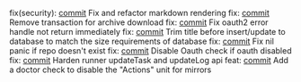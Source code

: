 fix(security): [commit](https://codeberg.org/forgejo/forgejo/commit/45435a8789f8ff69603799a9031246d2d621d139) Fix and refactor markdown rendering
fix: [commit](https://codeberg.org/forgejo/forgejo/commit/a8f2002a9b061ec1092df67c6f05e30aa7d2e2d2) Remove transaction for archive download
fix: [commit](https://codeberg.org/forgejo/forgejo/commit/96ee0f56475204b2bbdc7f2aeb35b1c32eac469c) Fix oauth2 error handle not return immediately
fix: [commit](https://codeberg.org/forgejo/forgejo/commit/c2e8790df37a14b4d2f72c7377db75309e0ebf1d) Trim title before insert/update to database to match the size requirements of database
fix: [commit](https://codeberg.org/forgejo/forgejo/commit/03ab73d92eabaf774278effe3332623b1dc3580a) Fix nil panic if repo doesn't exist
fix: [commit](https://codeberg.org/forgejo/forgejo/commit/56971f9ed90a01fd74a634b7496593e6f62ac260) Disable Oauth check if oauth disabled
fix: [commit](https://codeberg.org/forgejo/forgejo/commit/7f51210672031aee7a790455d51a17ce11a70559) Harden runner updateTask and updateLog api
feat: [commit](https://codeberg.org/forgejo/forgejo/commit/dd3c4d7096cff91854bcc6641f55d9d093e5c86e) Add a doctor check to disable the "Actions" unit for mirrors
